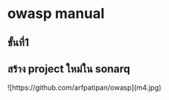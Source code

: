 <h1>owasp manual</h1>
<h2>ขั้นที่1</h2>
<h2>สร้าง project ใหม่ใน sonarq</h2>
![https://github.com/arfpatipan/owasp](m4.jpg)
